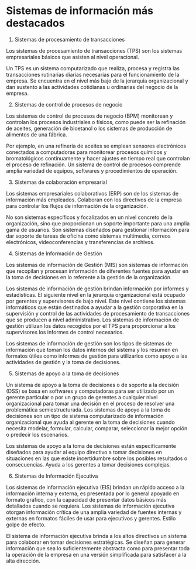# Sistemas de información más destacados

1. Sistemas de procesamiento de transacciones

Los sistemas de procesamiento de transacciones (TPS) son los sistemas empresariales básicos que asisten al nivel operacional.

Un TPS es un sistema computarizado que realiza, procesa y registra las transacciones rutinarias diarias necesarias para el funcionamiento de la empresa. Se encuentra en el nivel más bajo de la jerarquía organizacional y dan sustento a las actividades cotidianas u ordinarias del negocio de la empresa.

2. Sistemas de control de procesos de negocio

Los sistemas de control de procesos de negocio (BPM) monitorean y controlan los procesos industriales o físicos, como puede ser la refinación de aceites, generación de bioetanol o los sistemas de producción de alimentos de una fábrica.

Por ejemplo, en una refinería de aceites se emplean sensores electrónicos conectados a computadoras para monitorear procesos químicos y bromatológicos continuamente y hacer ajustes en tiempo real que controlan el proceso de refinación. Un sistema de control de procesos comprende amplia variedad de equipos, softwares y procedimientos de operación. 

3. Sistemas de colaboración empresarial

Los sistemas empresariales colaborativos (ERP) son de los sistemas de información más empleados. Colaboran con los directivos de la empresa para controlar los flujos de información de la organización.

No son sistemas específicos y focalizados en un nivel concreto de la organización, sino que proporcionan un soporte importante para una amplia gama de usuarios. Son sistemas diseñados para gestionar información para dar soporte de tareas de oficina como sistemas multimedia, correos electrónicos, videoconferencias y transferencias de archivos.

4. Sistemas de Información de Gestión

Los sistemas de información de Gestión (MIS) son sistemas de información que recopilan y procesan información de diferentes fuentes para ayudar en la toma de decisiones en lo referente a la gestión de la organización.

Los sistemas de información de gestión brindan información por informes y estadísticas. El siguiente nivel en la jerarquía organizacional está ocupado por gerentes y supervisores de bajo nivel. Este nivel contiene los sistemas informáticos que están destinados a ayudar a la gestión corporativa en la supervisión y control de las actividades de procesamiento de transacciones que se producen a nivel administrativo. Los sistemas de información de gestión utilizan los datos recogidos por el TPS para proporcionar a los supervisores los informes de control necesarios.

Los sistemas de información de gestión son los tipos de sistemas de información que toman los datos internos del sistema y los resumen en formatos útiles como informes de gestión para utilizarlos como apoyo a las actividades de gestión y la toma de decisiones. 

5. Sistemas de apoyo a la toma de decisiones

Un sistema de apoyo a la toma de decisiones o de soporte a la decisión (DSS) se basa en softwares y computadoras para ser utilizado por un gerente particular o por un grupo de gerentes a cualquier nivel organizacional para tomar una decisión en el proceso de resolver una problemática semiestructurada. Los sistemas de apoyo a la toma de decisiones son un tipo de sistema computarizado de información organizacional que ayuda al gerente en la toma de decisiones cuando necesita modelar, formular, calcular, comparar, seleccionar la mejor opción o predecir los escenarios.

Los sistemas de apoyo a la toma de decisiones están específicamente diseñados para ayudar al equipo directivo a tomar decisiones en situaciones en las que existe incertidumbre sobre los posibles resultados o consecuencias. Ayuda a los gerentes a tomar decisiones complejas. 

6. Sistemas de Información Ejecutiva

Los sistemas de información ejecutiva (EIS) brindan un rápido acceso a la información interna y externa, es presentada por lo general apoyado en formato gráfico, con la capacidad de presentar datos básicos más detallados cuando se requiera. Los sistemas de información ejecutiva otorgan información crítica de una amplia variedad de fuentes internas y externas en formatos fáciles de usar para ejecutivos y gerentes. Estilo golpe de efecto.

El sistema de información ejecutiva brinda a los altos directivos un sistema para colaborar en tomar decisiones estratégicas. Se diseñan para generar información que sea lo suficientemente abstracta como para presentar toda la operación de la empresa en una versión simplificada para satisfacer a la alta dirección. 


